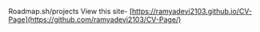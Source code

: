 Roadmap.sh/projects
View this site- [https://ramyadevi2103.github.io/CV-Page](https://github.com/ramyadevi2103/CV-Page/)
